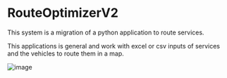 # RouteOptimizerV2

This system is a migration of a python application to route services.

This applications is general and work with excel or csv inputs of services and the vehicles to route them in a map.

![image](https://user-images.githubusercontent.com/18387817/157282300-63e9dcb3-b94b-49c6-92e2-6e043f0f1a51.png)
